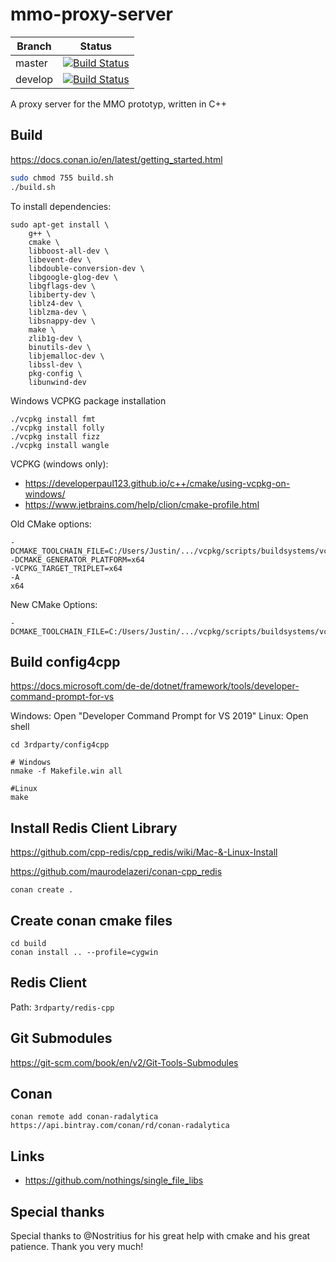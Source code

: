 # mmo-proxy-server

Branch|Status
---|---
master|[![Build Status](https://travis-ci.org/MMOPrototyp/mmo-proxy-server.svg?branch=master)](https://travis-ci.org/MMOPrototyp/mmo-proxy-server)
develop|[![Build Status](https://travis-ci.org/MMOPrototyp/mmo-proxy-server.svg?branch=develop)](https://travis-ci.org/MMOPrototyp/mmo-proxy-server)

A proxy server for the MMO prototyp, written in C++

## Build

https://docs.conan.io/en/latest/getting_started.html

```bash
sudo chmod 755 build.sh
./build.sh
```

To install dependencies:
```shell script
sudo apt-get install \
    g++ \
    cmake \
    libboost-all-dev \
    libevent-dev \
    libdouble-conversion-dev \
    libgoogle-glog-dev \
    libgflags-dev \
    libiberty-dev \
    liblz4-dev \
    liblzma-dev \
    libsnappy-dev \
    make \
    zlib1g-dev \
    binutils-dev \
    libjemalloc-dev \
    libssl-dev \
    pkg-config \
    libunwind-dev
```

Windows VCPKG package installation
```shell script
./vcpkg install fmt
./vcpkg install folly
./vcpkg install fizz
./vcpkg install wangle
```

VCPKG (windows only):

  - https://developerpaul123.github.io/c++/cmake/using-vcpkg-on-windows/
  - https://www.jetbrains.com/help/clion/cmake-profile.html
  
Old CMake options:
```shell script
-DCMAKE_TOOLCHAIN_FILE=C:/Users/Justin/.../vcpkg/scripts/buildsystems/vcpkg.cmake
-DCMAKE_GENERATOR_PLATFORM=x64
-VCPKG_TARGET_TRIPLET=x64
-A
x64
```

New CMake Options:
```shell script
-DCMAKE_TOOLCHAIN_FILE=C:/Users/Justin/.../vcpkg/scripts/buildsystems/vcpkg.cmake
```

## Build config4cpp

https://docs.microsoft.com/de-de/dotnet/framework/tools/developer-command-prompt-for-vs

Windows: Open "Developer Command Prompt for VS 2019"
Linux: Open shell

```shell script
cd 3rdparty/config4cpp

# Windows
nmake -f Makefile.win all

#Linux
make
```

## Install Redis Client Library

https://github.com/cpp-redis/cpp_redis/wiki/Mac-&-Linux-Install

https://github.com/maurodelazeri/conan-cpp_redis

```
conan create .
```

## Create conan cmake files

```shell script
cd build
conan install .. --profile=cygwin
```

## Redis Client

Path: `3rdparty/redis-cpp`

## Git Submodules

https://git-scm.com/book/en/v2/Git-Tools-Submodules

## Conan

```shell script
conan remote add conan-radalytica https://api.bintray.com/conan/rd/conan-radalytica
```

## Links

  - https://github.com/nothings/single_file_libs

## Special thanks

Special thanks to @Nostritius for his great help with cmake and his great patience. Thank you very much!